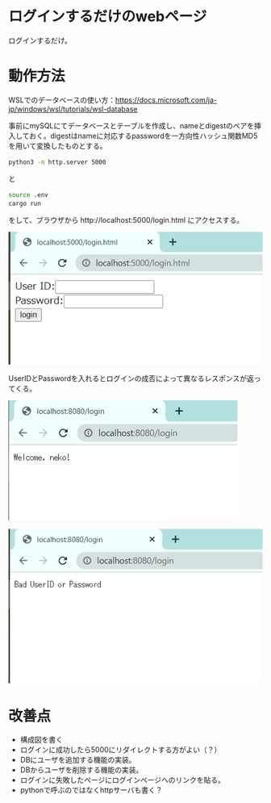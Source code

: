 # ログインするだけのwebページ

ログインするだけ。

# 動作方法

WSLでのデータベースの使い方：https://docs.microsoft.com/ja-jp/windows/wsl/tutorials/wsl-database

事前にmySQLにてデータベースとテーブルを作成し、nameとdigestのペアを挿入しておく。digestはnameに対応するpasswordを一方向性ハッシュ関数MD5を用いて変換したものとする。

```bash
python3 -m http.server 5000
```

と

```bash
source .env
cargo run
```

をして、ブラウザから http://localhost:5000/login.html にアクセスする。

![loginpage](loginpage.png)

UserIDとPasswordを入れるとログインの成否によって異なるレスポンスが返ってくる。

![loginsuccess](loginsuccess.png)

![loginfailure](loginfailure.png)

# 改善点

* 構成図を書く
* ログインに成功したら5000にリダイレクトする方がよい（？）
* DBにユーザを追加する機能の実装。
* DBからユーザを削除する機能の実装。
* ログインに失敗したページにログインページへのリンクを貼る。
* pythonで呼ぶのではなくhttpサーバも書く？